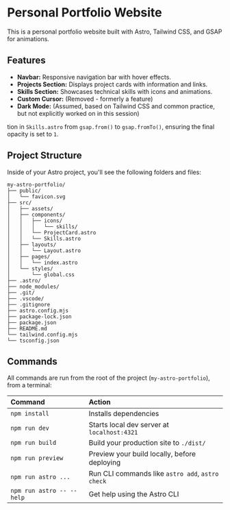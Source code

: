 # Personal Portfolio Website

This is a personal portfolio website built with Astro, Tailwind CSS, and GSAP for animations.

## Features

*   **Navbar:** Responsive navigation bar with hover effects.
*   **Projects Section:** Displays project cards with information and links.
*   **Skills Section:** Showcases technical skills with icons and animations.
*   **Custom Cursor:** (Removed - formerly a feature)
*   **Dark Mode:** (Assumed, based on Tailwind CSS and common practice, but not explicitly worked on in this session)

tion in `Skills.astro` from `gsap.from()` to `gsap.fromTo()`, ensuring the final opacity is set to `1`.

## Project Structure

Inside of your Astro project, you'll see the following folders and files:

```text
my-astro-portfolio/
├── public/
│   └── favicon.svg
├── src/
│   ├── assets/
│   ├── components/
│   │   ├── icons/
│   │   │   └── skills/
│   │   └── ProjectCard.astro
│   │   └── Skills.astro
│   ├── layouts/
│   │   └── Layout.astro
│   ├── pages/
│   │   └── index.astro
│   └── styles/
│       └── global.css
├── .astro/
├── node_modules/
├── .git/
├── .vscode/
├── .gitignore
├── astro.config.mjs
├── package-lock.json
├── package.json
├── README.md
└── tailwind.config.mjs
└── tsconfig.json
```

## Commands

All commands are run from the root of the project (`my-astro-portfolio`), from a terminal:

| Command                   | Action                                           |
| :------------------------ | :----------------------------------------------- |
| `npm install`             | Installs dependencies                            |
| `npm run dev`             | Starts local dev server at `localhost:4321`      |
| `npm run build`           | Build your production site to `./dist/`          |
| `npm run preview`         | Preview your build locally, before deploying     |
| `npm run astro ...`       | Run CLI commands like `astro add`, `astro check` |
| `npm run astro -- --help` | Get help using the Astro CLI                     |

